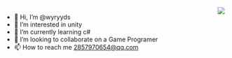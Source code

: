 <img align="right" src="https://github-readme-stats.vercel.app/api?username=wyryyds&show_icons=true&icon_color=CE1D2D&text_color=718096&bg_color=ffffff&hide_title=true" />

- 👋 Hi, I’m @wyryyds
- 👀 I’m interested in unity
- 🌱 I’m currently learning c#
- 💞️ I’m looking to collaborate on a Game Programer
- 📫 How to reach me 2857970654@qq.com
<!---
wyryyds/wyryyds is a ✨ special ✨ repository because its `README.md` (this file) appears on your GitHub profile.
You can click the Preview link to take a look at your changes.
--->
